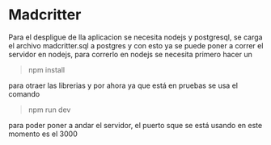 # Madcritter

Para el despligue de lla aplicacion se necesita nodejs y postgresql, se carga el archivo madcritter.sql a postgres y con esto ya se puede poner a correr el servidor en nodejs, para correrlo en nodejs se necesita primero hacer un 
>npm install 

para otraer las librerias y por ahora ya que está en pruebas se usa el comando
>npm run dev

para poder poner a andar el servidor, el puerto sque se está usando en este momento es el 3000